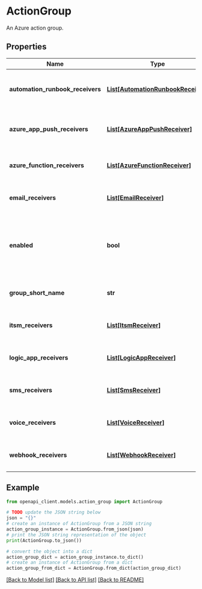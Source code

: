 # ActionGroup

An Azure action group.

## Properties

Name | Type | Description | Notes
------------ | ------------- | ------------- | -------------
**automation_runbook_receivers** | [**List[AutomationRunbookReceiver]**](AutomationRunbookReceiver.md) | The list of AutomationRunbook receivers that are part of this action group. | [optional] 
**azure_app_push_receivers** | [**List[AzureAppPushReceiver]**](AzureAppPushReceiver.md) | The list of AzureAppPush receivers that are part of this action group. | [optional] 
**azure_function_receivers** | [**List[AzureFunctionReceiver]**](AzureFunctionReceiver.md) | The list of azure function receivers that are part of this action group. | [optional] 
**email_receivers** | [**List[EmailReceiver]**](EmailReceiver.md) | The list of email receivers that are part of this action group. | [optional] 
**enabled** | **bool** | Indicates whether this action group is enabled. If an action group is not enabled, then none of its receivers will receive communications. | [default to True]
**group_short_name** | **str** | The short name of the action group. This will be used in SMS messages. | 
**itsm_receivers** | [**List[ItsmReceiver]**](ItsmReceiver.md) | The list of ITSM receivers that are part of this action group. | [optional] 
**logic_app_receivers** | [**List[LogicAppReceiver]**](LogicAppReceiver.md) | The list of logic app receivers that are part of this action group. | [optional] 
**sms_receivers** | [**List[SmsReceiver]**](SmsReceiver.md) | The list of SMS receivers that are part of this action group. | [optional] 
**voice_receivers** | [**List[VoiceReceiver]**](VoiceReceiver.md) | The list of voice receivers that are part of this action group. | [optional] 
**webhook_receivers** | [**List[WebhookReceiver]**](WebhookReceiver.md) | The list of webhook receivers that are part of this action group. | [optional] 

## Example

```python
from openapi_client.models.action_group import ActionGroup

# TODO update the JSON string below
json = "{}"
# create an instance of ActionGroup from a JSON string
action_group_instance = ActionGroup.from_json(json)
# print the JSON string representation of the object
print(ActionGroup.to_json())

# convert the object into a dict
action_group_dict = action_group_instance.to_dict()
# create an instance of ActionGroup from a dict
action_group_from_dict = ActionGroup.from_dict(action_group_dict)
```
[[Back to Model list]](../README.md#documentation-for-models) [[Back to API list]](../README.md#documentation-for-api-endpoints) [[Back to README]](../README.md)


